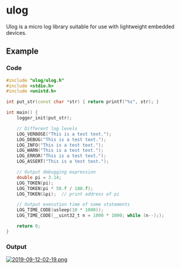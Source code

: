 # ulog

Ulog is a micro log library suitable for use with lightweight embedded devices.

## Example

### Code

```C++
#include "ulog/ulog.h"
#include <stdio.h>
#include <unistd.h>

int put_str(const char *str) { return printf("%s", str); }

int main() {
    logger_init(put_str);

    // Different log levels
    LOG_VERBOSE("This is a test text.");
    LOG_DEBUG("This is a test text.");
    LOG_INFO("This is a test text.");
    LOG_WARN("This is a test text.");
    LOG_ERROR("This is a test text.");
    LOG_ASSERT("This is a test text.");

    // Output debugging expression
    double pi = 3.14;
    LOG_TOKEN(pi);
    LOG_TOKEN(pi * 50.f / 180.f);
    LOG_TOKEN(&pi);  // print address of pi

    // Output execution time of some statements
    LOG_TIME_CODE(usleep(10 * 1000));
    LOG_TIME_CODE(__uint32_t n = 1000 * 1000; while (n--););

    return 0;
}

```

### Output

[![2019-09-12-02-19.png](https://i.postimg.cc/Df4b5C8h/2019-09-12-02-19.png)](https://postimg.cc/qg0RvxsD)
